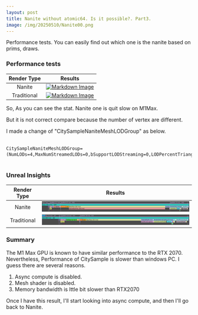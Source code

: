 ```yaml
---
layout: post
title: Nanite without atomic64. Is it possible?. Part3.
image: /img/20250510/Nanite00.png
---
```


Performance tests. You can easily find out which one is the nanite based on prims, draws.

### Performance tests

|Render Type|Results|
|:---:|:---:|
|Nanite|[![Markdown Image](/img/20250510/Nanite00.png "Nanite")](https://interjh.github.io/img/20250510/Nanite00.png)|
|Traditional|[![Markdown Image](/img/20250510/Nanite01.png "Traditional")](https://interjh.github.io/img/20250510/Nanite01.png)|

So, As you can see the stat. Nanite one is quit slow on M1Max.

But it is not correct compare because the number of vertex are different.

I made a change of "CitySampleNaniteMeshLODGroup" as below.

<pre>
<code>
CitySampleNaniteMeshLODGroup=(NumLODs=4,MaxNumStreamedLODs=0,bSupportLODStreaming=0,LODPercentTriangles=25.0)
</code>
</pre>

### Unreal Insights

|Render Type|Results|
|:---:|:---:|
|Nanite|[![Markdown Image](/img/20250510/Nanite02.png "Nanite")](https://interjh.github.io/img/20250510/Nanite02.png)|
|Traditional|[![Markdown Image](/img/20250510/Nanite03.png "Traditional")](https://interjh.github.io/img/20250510/Nanite03.png)|

### Summary
The M1 Max GPU is known to have similar performance to the RTX 2070. Nevertheless, Performance of CitySample is slower than windows PC.
I guess there are several reasons.
1. Async compute is disabled.
2. Mesh shader is disabled.
3. Memory bandwidth is lttle bit slower than RTX2070

Once I have this result, I'll start looking into async compute, and then I'll go back to Nanite.
